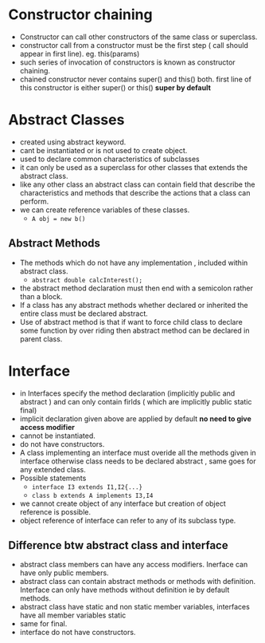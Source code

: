 # Constructor chaining
- Constructor can call other constructors of the same class or superclass.
- constructor call from a constructor must be the first step ( call should appear in first line). eg. this(params)
- such series of invocation of constructors is known as constructor chaining.
- chained constructor never contains super() and this() both. first line of this constructor is either super() or this() **super by default**

# Abstract Classes
- created using abstract keyword.
- cant be instantiated or is not used to create object.
- used to declare common characteristics of subclasses 
- it can only be used as a superclass for other classes that extends the abstract class.
- like any other class an abstract class can contain field that describe the characteristics and methods that describe the actions that a class can perform.
- we can create reference variables of these classes.
  - `A obj = new b()`

## Abstract Methods
- The methods which do not have any implementation , included within abstract class.
  - `abstract double calcInterest();`
- the abstract method declaration must then end with a semicolon rather than a block.
- If a class has any abstract methods whether declared or inherited the entire class must be declared abstract.
- Use of abstract method is that if want to force child class to declare some function by over riding then abstract method can be declared in parent class.

# Interface
- in Interfaces specify the method declaration (implicitly public and abstract ) and can only contain firlds ( which are implicitly public static final)
- implicit declaration given above are applied by default **no need to give access modifier**
- cannot be instantiated.
- do not have constructors.
- A class implementing an interface must overide all the methods given in interface otherwise class needs to be declared abstract , same goes for any extended class.
- Possible statements
  - `interface I3 extends I1,I2{...}`
  - ` class b extends A implements I3,I4 `
- we cannot create object of any interface but creation of object reference is possible.
- object reference of interface can refer to any of its subclass type.

## Difference btw abstract class and interface
- abstract class members can have any access modifiers. Inerface can have only public members.
- abstract class can contain abstract methods or methods with definition. Interface can only have methods without definition ie by default methods.
- abstract class have static and non static member variables, interfaces have all member variables static
- same for final.
- interface do not have constructors.
